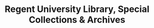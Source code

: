 ---
layout: repo
title: "Regent University Library, Special Collections & Archives"
id: 16328
permalink: repos/16328/
---